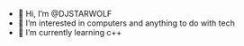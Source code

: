 - 👋 Hi, I’m @DJSTARWOLF
- 👀 I’m interested in computers and anything to do with tech
- 🌱 I’m currently learning c++

<!---
DJSTARWOLF/DJSTARWOLF is a ✨ special ✨ repository because its `README.md` (this file) appears on your GitHub profile.
You can click the Preview link to take a look at your changes.
--->
